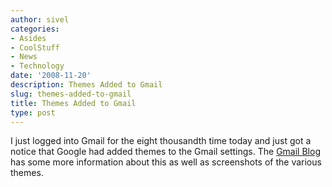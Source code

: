 ```yaml
---
author: sivel
categories:
- Asides
- CoolStuff
- News
- Technology
date: '2008-11-20'
description: Themes Added to Gmail
slug: themes-added-to-gmail
title: Themes Added to Gmail
type: post
---
```


I just logged into Gmail for the eight thousandth time today and just got a notice that Google had added themes to the Gmail settings. The [Gmail Blog][1] has some more information about this as well as screenshots of the various themes.

 [1]: http://gmailblog.blogspot.com/2008/11/spice-up-your-inbox-with-colors-and.html

